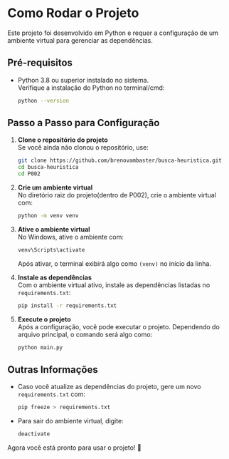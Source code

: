 
# Como Rodar o Projeto

Este projeto foi desenvolvido em Python e requer a configuração de um ambiente virtual para gerenciar as dependências.

## Pré-requisitos

- Python 3.8 ou superior instalado no sistema.  
  Verifique a instalação do Python no terminal/cmd:
  ```bash
  python --version
  ```

## Passo a Passo para Configuração

1. **Clone o repositório do projeto**  
   Se você ainda não clonou o repositório, use:
   ```bash
   git clone https://github.com/brenovambaster/busca-heuristica.git
   cd busca-heuristica
   cd P002
   ```

2. **Crie um ambiente virtual**  
   No diretório raiz do projeto(dentro de P002), crie o ambiente virtual com:
   ```bash
   python -m venv venv
   ```

3. **Ative o ambiente virtual**  
   No Windows, ative o ambiente com:
   ```bash
   venv\Scripts\activate
   ```
   Após ativar, o terminal exibirá algo como `(venv)` no início da linha.

4. **Instale as dependências**  
   Com o ambiente virtual ativo, instale as dependências listadas no `requirements.txt`:
   ```bash
   pip install -r requirements.txt
   ```

5. **Execute o projeto**  
   Após a configuração, você pode executar o projeto. Dependendo do arquivo principal, o comando será algo como:
   ```bash
   python main.py
   ```

## Outras Informações

- Caso você atualize as dependências do projeto, gere um novo `requirements.txt` com:
  ```bash
  pip freeze > requirements.txt
  ```
- Para sair do ambiente virtual, digite:
  ```bash
  deactivate
  ```

Agora você está pronto para usar o projeto! 🚀
